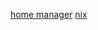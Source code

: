 [home manager](https://nix-community.github.io/home-manager/)
[nix](https://nix-community.github.io/home-manager/)
